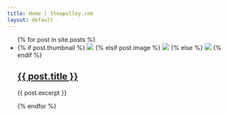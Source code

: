 ```yaml
---
title: Home | Stewpolley.com
layout: default
---
```

<ul class="post-previews">
    {% for post in site.posts %}
    <li class="post-preview">
        <div class="preview-image-container">
        {% if post.thumbnail %}
            <img class="preview-image" src="{{ post.thumbnail }}">
        {% elsif post.image %}
            <img class="preview-image" src="{{ post.image }}">
        {% else %}
            <img class="preview-image" src="{{ '/assets/images/Logo-512.png' | relative_url }}">
        {% endif %}
        </div>
        <div class="preview-content">
            <a href="{{ post.url }}">
                <h2>{{ post.title }}</h2>
            </a>
            <p>{{ post.excerpt }} </p>
        </div>
    </li>
    {% endfor %}
</ul>
